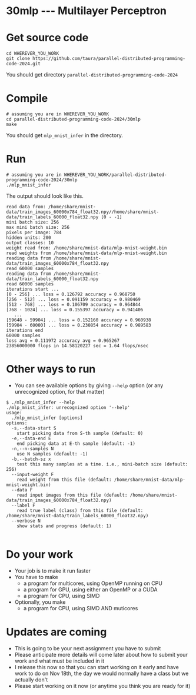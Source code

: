 # 30mlp --- Multilayer Perceptron

# Get source code

```
cd WHEREVER_YOU_WORK
git clone https://github.com/taura/parallel-distributed-programming-code-2024.git
```

You should get directory `parallel-distributed-programming-code-2024`

# Compile

```
# assuming you are in WHEREVER_YOU_WORK
cd parallel-distributed-programming-code-2024/30mlp
make
```

You should get `mlp_mnist_infer` in the directory.


# Run

```
# assuming you are in WHEREVER_YOU_WORK/parallel-distributed-programming-code-2024/30mlp
./mlp_mnist_infer
```

The output should look like this.

```
read data from: /home/share/mnist-data/train_images_60000x784_float32.npy//home/share/mnist-data/train_labels_60000_float32.npy [0 - -1]
mini batch size: 256
max mini batch size: 256
pixels per image: 784
hidden units: 200
output classes: 10
weight read from: /home/share/mnist-data/mlp-mnist-weight.bin
read weights from /home/share/mnist-data/mlp-mnist-weight.bin
reading data from /home/share/mnist-data/train_images_60000x784_float32.npy
read 60000 samples
reading data from /home/share/mnist-data/train_labels_60000_float32.npy
read 60000 samples
iterations start ...
[0 - 256] ... loss = 0.126792 accuracy = 0.968750
[256 - 512] ... loss = 0.091159 accuracy = 0.980469
[512 - 768] ... loss = 0.106709 accuracy = 0.964844
[768 - 1024] ... loss = 0.155397 accuracy = 0.941406
   ...
[59648 - 59904] ... loss = 0.152160 accuracy = 0.960938
[59904 - 60000] ... loss = 0.230854 accuracy = 0.989583
iterations end
60000 samples
loss avg = 0.111972 accuracy avg = 0.965267
23856000000 flops in 14.58120227 sec = 1.64 flops/nsec
```

# Other ways to run

* You can see available options by giving `--help` option (or any unrecognized option, for that matter)

```
$ ./mlp_mnist_infer --help
./mlp_mnist_infer: unrecognized option '--help'
usage:
  ./mlp_mnist_infer [options]
options:
  -s,--data-start S
    start picking data from S-th sample (default: 0)
  -e,--data-end E
    end picking data at E-th sample (default: -1)
  -n,--n-samples N
    use N samples (default: -1)
  -b,--batch-sz x
    test this many samples at a time. i.e., mini-batch size (default: 256)
  --input-weight F
    read weight from this file (default: /home/share/mnist-data/mlp-mnist-weight.bin)
  --data F
    read input images from this file (default: /home/share/mnist-data/train_images_60000x784_float32.npy)
  --label F
    read true label (class) from this file (default: /home/share/mnist-data/train_labels_60000_float32.npy)
  --verbose N
    show stats and progress (default: 1)


```

# Do your work

* Your job is to make it run faster
* You have to make
  * a program for multicores, using OpenMP running on CPU
  * a program for GPU, using either an OpenMP or a CUDA
  * a program for CPU, using SIMD
* Optionally, you make
  * a program for CPU, using SIMD AND muticores

# Updates are coming 

* This is going to be your next assignment you have to submit
* Please anticipate more details will come later about how to submit your work and what must be included in it
* I release this now so that you can start working on it early and have work to do on Nov 18th, the day we would normally have a class but we actually don't
* Please start working on it now (or anytime you think you are ready for it)
